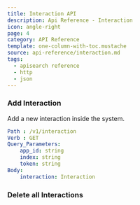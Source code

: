 ```yaml
---
title: Interaction API
description: Api Reference - Interaction
icon: angle-right
page: 4
category: API Reference
template: one-column-with-toc.mustache
source: api-reference/interaction.md
tags:
  - apisearch reference
  - http
  - json
---
```


### Add Interaction

Add a new interaction inside the system.

```yml
Path : /v1/interaction
Verb : GET
Query_Parameters:
    app_id: string
    index: string
    token: string
Body:
    interaction: Interaction
```

### Delete all Interactions